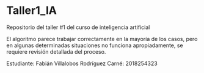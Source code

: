 # Taller1_IA
Repositorio del taller #1 del curso de inteligencia artificial

El algoritmo parece trabajar correctamente en la mayoría de los casos, pero en algunas determinadas situaciones no funciona apropiadamente, se requiere revisión detallada del proceso.

Estudiante: Fabián Villalobos Rodríguez
Carné: 2018254323



